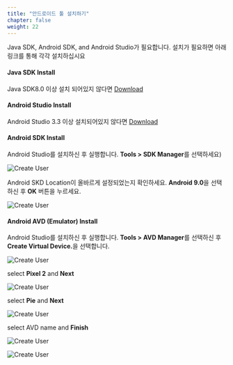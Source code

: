 ```yaml
---
title: "안드로이드 툴 설치하기"
chapter: false
weight: 22
---
```




Java SDK, Android SDK, and Android Studio가 필요합니다. 설치가 필요하면 아래 링크를 통해 각각 설치하십시요



#### Java SDK Install

Java SDK8.0 이상 설치 되어있지 않다면 [Download](https://www.oracle.com/technetwork/java/javase/downloads/jdk8-downloads-2133151.html)



#### Android Studio Install

Android Studio 3.3 이상 설치되어있지 않다면  [Download](https://developer.android.com/studio/)



#### Android SDK Install

Android Studio를 설치하신 후 실행합니다. <b>Tools > SDK Manager</b>를 선택하세요)

![Create User](/images/androidstudio-sdk.png)

Android SKD Location이 올바르게 설정되었는지 확인하세요. <b>Android 9.0</b>을 선택하신 후 <b>OK</b> 버튼을 누르세요.

![Create User](/images/androidstudio-sdk-detail.png)



#### Android AVD (Emulator) Install

Android Studio를 설치하신 후 실행합니다. <b>Tools > AVD Manager</b>를 선택하신 후  <b>Create Virtual Device.</b>을 선택합니다. 

![Create User](/images/androidstudio-avd-1.png)

select <b>Pixel 2</b> and <b> Next </b> 

![Create User](/images/androidstudio-avd-2.png)

select <b>Pie</b> and <b> Next</b>

![Create User](/images/androidstudio-avd-3.png)

select AVD name and <b> Finish</b>

![Create User](/images/androidstudio-avd-4.png)

![Create User](/images/androidstudio-avd-5.png)